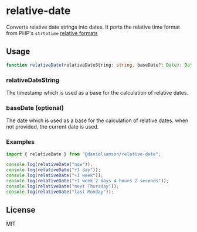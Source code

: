 # relative-date
Converts relative date strings into dates. It ports the relative time format from PHP's `strtotime` [relative formats](https://www.php.net/manual/en/function.strtotime.php)

## Usage

```ts
function relativeDate(relativeDateString: string, baseDate?: Date): Date
```

### relativeDateString

The timestamp which is used as a base for the calculation of relative dates.

### baseDate (optional)

The date which is used as a base for the calculation of relative dates. when not provided, the current date is used.

### Examples

```ts
import { relativeDate } from "@danielsamson/relative-date";

console.log(relativeDate("now"));
console.log(relativeDate("+1 day"));
console.log(relativeDate("+1 week"));
console.log(relativeDate("+1 week 2 days 4 hours 2 seconds"));
console.log(relativeDate("next Thursday"));
console.log(relativeDate("last Monday"));
```

## License

MIT